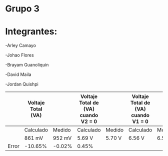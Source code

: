 # Grupo 3

# Integrantes:  

-Arley Camayo 

-Johao Flores 

-Brayam Guanoliquin 

-David Maila 

-Jordan Quishpi

|      | **Voltaje Total (VA)** |  | **Voltaje Total de (VA) cuando V2 = 0**| | **Voltaje Total de (VA) cuando V1 = 0**| |
| ---  | ---------- |   ----         | ---------- |        -----                     | ------------------ |        -----             | 
|      | Calculado|   Medido     |Calculado |  Medido                       |  Calculado | Medido                      |
|      | 861 mV   |952 mV    |5.69 V   |5.70 V                      |6.56 V   |6.53 V                     |
|Error |     -10.65%            |           -0.02%                        |   0.45%                                 |
